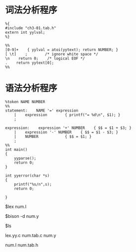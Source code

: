 # 词法分析程序

```
%{
#include "ch3-01.tab.h"
extern int yylval;
%}

%%
[0-9]+    { yylval = atoi(yytext); return NUMBER; }
[ \t]    ;        /* ignore white space */
\n    return 0;    /* logical EOF */
.    return yytext[0];
%%
```

# 语法分析程序

```
%token NAME NUMBER
%%
statement:    NAME '=' expression
    |    expression        { printf("= %d\n", $1); }
    ;

expression:    expression '+' NUMBER    { $$ = $1 + $3; }
    |    expression '-' NUMBER    { $$ = $1 - $3; }
    |    NUMBER            { $$ = $1; }
    ;
%%
int main()
{
    yyparse();
    return 0;
}

int yyerror(char *s)
{
    printf("%s/n",s);
    return 0;

}
```

$lex num.l

$bison -d num.y

$ls

lex.yy.c        num.tab.c       num.y

num.l           num.tab.h



